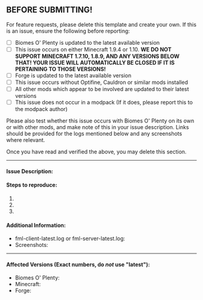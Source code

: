 BEFORE SUBMITTING!
----
For feature requests, please delete this template and create your own. If this is an issue, ensure the following before reporting:

- [ ] Biomes O' Plenty is updated to the latest available version
- [ ] This issue occurs on either Minecraft 1.9.4 or 1.10.  **WE DO NOT SUPPORT MINECRAFT 1.7.10, 1.8.9, AND ANY VERSIONS BELOW THAT!  YOUR ISSUE WILL AUTOMATICALLY BE CLOSED IF IT IS PERTAINING TO THOSE VERSIONS!**
- [ ] Forge is updated to the latest available version
- [ ] This issue occurs without Optifine, Cauldron or similar mods installed
- [ ] All other mods which appear to be involved are updated to their latest versions
- [ ] This issue does not occur in a modpack (If it does, please report this to the modpack author)

Please also test whether this issue occurs with Biomes O' Plenty on its own or with other mods, and make note of this in your issue description. Links
should be provided for the logs mentioned below and any screenshots where relevant. 

Once you have read and verified the above, you may delete this section.

----

#### Issue Description:



#### Steps to reproduce:

1. 
2. 
3. 

#### Additional Information:

- fml-client-latest.log or fml-server-latest.log:
- Screenshots:

____
#### Affected Versions (Exact numbers, do *not* use "latest"):

- Biomes O' Plenty: 
- Minecraft: 
- Forge: 
